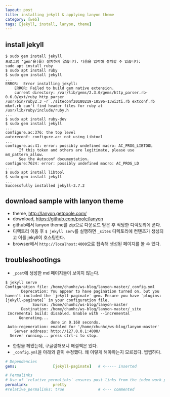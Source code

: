 ```yaml
---
layout: post
title: installing jekyll & applying lanyon theme
category: [web]
tags: [jekyll, install, lanyon, theme]
---
```


## install jekyll

``` console
$ sudo gem install jekyll
프로그램 'gem'을(를) 설치하지 않습니다. 다음을 입력해 설치할 수 있습니다:
sudo apt install ruby
$ sudo apt install ruby
$ sudo gem install jekyll
...
ERROR:  Error installing jekyll:
	ERROR: Failed to build gem native extension.
    current directory: /var/lib/gems/2.3.0/gems/http_parser.rb-0.6.0/ext/ruby_http_parser
/usr/bin/ruby2.3 -r ./siteconf20180219-18596-13wi3ti.rb extconf.rb
mkmf.rb can't find header files for ruby at /usr/lib/ruby/include/ruby.h
...
$ sudo apt install ruby-dev
$ sudo gem install jekyll
...
configure.ac:376: the top level
autoreconf: configure.ac: not using Libtool
...
configure.ac:41: error: possibly undefined macro: AC_PROG_LIBTOOL
      If this token and others are legitimate, please use m4_pattern_allow.
      See the Autoconf documentation.
configure:7624: error: possibly undefined macro: AC_PROG_LD
...
$ sudo apt install libtool
$ sudo gem install jekyll
...
Successfully installed jekyll-3.7.2
```

## download sample with lanyon theme

- theme, http://lanyon.getpoole.com/
- download, https://github.com/poole/lanyon
- github에서 lanyon theme를 zip으로 다운로드 받은 후 적당한 디렉토리에 푼다.
- 디렉토리 이동 후 `$ jekyll serv`를 실행하면 `_sites` 디렉토리에 컨텐츠가 생성되고 이를 jekyll이 호스팅한다.
- browser에서 `http://localhost:4000`으로 접속해 생성된 페이지를 볼 수 있다.

## troubleshootings

- `_post`에 생성한 md 페이지들이 보이지 않는다.
``` console
$ jekyll serve
Configuration file: /home/chunhc/ws-blog/lanyon-master/_config.yml
       Deprecation: You appear to have pagination turned on, but you haven't included the `jekyll-paginate` gem. Ensure you have `plugins: [jekyll-paginate]` in your configuration file.
            Source: /home/chunhc/ws-blog/lanyon-master
       Destination: /home/chunhc/ws-blog/lanyon-master/_site
 Incremental build: disabled. Enable with --incremental
      Generating... 
                    done in 0.168 seconds.
 Auto-regeneration: enabled for '/home/chunhc/ws-blog/lanyon-master'
    Server address: http://127.0.0.1:4000/
  Server running... press ctrl-c to stop.
```
- 한참을 헤맸는데, 구글링해보니 해결책은 있다.
- `_config.yml`을 아래와 같이 수정했다. 왜 이렇게 해야하는지 모르겠다. 찝찝하다.
```yml
# Dependencies
gems:                [jekyll-paginate]   # <----- inserted

# Permalinks
# Use of `relative_permalinks` ensures post links from the index work properly.
permalink:           pretty
#relative_permalinks: true               # <--- commented
```
